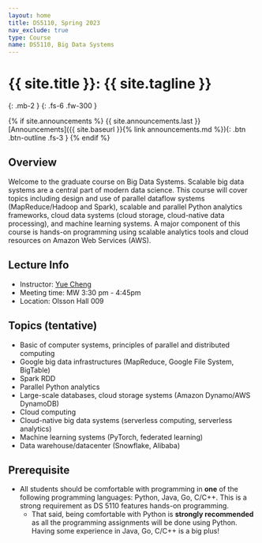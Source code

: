 ```yaml
---
layout: home
title: DS5110, Spring 2023
nav_exclude: true
type: Course
name: DS5110, Big Data Systems
---
```


# {{ site.title }}: {{ site.tagline }}
{: .mb-2 }
{: .fs-6 .fw-300 }

{% if site.announcements %}
{{ site.announcements.last }}
 [Announcements]({{ site.baseurl }}{% link announcements.md %}){: .btn .btn-outline .fs-3 }
{% endif %}


## Overview

Welcome to the graduate course on Big Data Systems.  Scalable big
data systems are a central part of modern data science.  This course
will cover topics including design and use of parallel dataflow
systems (MapReduce/Hadoop and Spark), scalable and parallel Python
analytics frameworks, cloud data systems (cloud storage, cloud-native
data processing), and machine learning systems. A major component of
this course is hands-on programming using scalable analytics tools
and cloud resources on Amazon Web Services (AWS).


## Lecture Info

* Instructor: [Yue Cheng](https://tddg.github.io)
* Meeting time: MW 3:30 pm - 4:45pm
* Location: Olsson Hall 009


## Topics (tentative)

* Basic of computer systems, principles of parallel and distributed computing
* Google big data infrastructures (MapReduce, Google File System, BigTable)
* Spark RDD
* Parallel Python analytics
* Large-scale databases, cloud storage systems (Amazon Dynamo/AWS DynamoDB)
* Cloud computing
* Cloud-native big data systems (serverless computing, serverless analytics)
* Machine learning systems (PyTorch, federated learning)
* Data warehouse/datacenter (Snowflake, Alibaba)


## Prerequisite

* All students should be comfortable with programming in **one** of the following programming languages: Python, Java, Go, C/C++. This is a strong requirement as DS 5110 features hands-on programming.
	* That said, being comfortable with Python is **strongly recommended** as all the programming assignments will be done using Python. Having some experience in Java, Go, C/C++ is a big plus!
